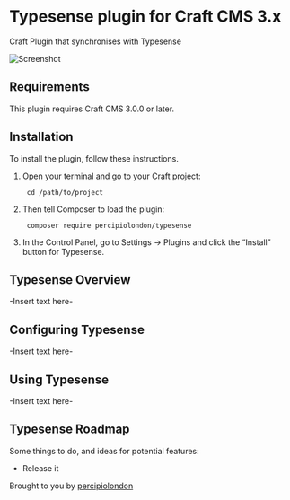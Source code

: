 # Typesense plugin for Craft CMS 3.x

Craft Plugin that synchronises with Typesense

![Screenshot](resources/img/plugin-logo.png)

## Requirements

This plugin requires Craft CMS 3.0.0 or later.

## Installation

To install the plugin, follow these instructions.

1. Open your terminal and go to your Craft project:

        cd /path/to/project

2. Then tell Composer to load the plugin:

        composer require percipiolondon/typesense

3. In the Control Panel, go to Settings → Plugins and click the “Install” button for Typesense.

## Typesense Overview

-Insert text here-

## Configuring Typesense

-Insert text here-

## Using Typesense

-Insert text here-

## Typesense Roadmap

Some things to do, and ideas for potential features:

* Release it

Brought to you by [percipiolondon](https://percipio.london)
